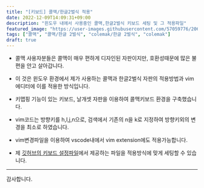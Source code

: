 ```yaml
---
title: "[키보드] 콜맥/한글2벌식 적용"
date: 2022-12-09T14:09:31+09:00
description: "윈도우 내에서 사용중인 콜맥,한글2벌식 키보드 세팅 및 그 적용파일"
featured_image: "https://user-images.githubusercontent.com/57059776/206629519-b0e94d6d-f0a8-4576-8596-f491455b4866.png"
tags: ["콜맥", "콜맥/한글 2벌식", "colemak/한글 2벌식", "colemak"] 
draft: true
---
```


+ 콜맥 사용자분들은 콜맥이 매우 편하게 디자인된 자판이지만, 호환성때문에 많은 불편을 안고 살아갑니다.

+ 이 것은 윈도우 환경에서 제가 사용하는 콜맥과 한글2벌식 자판의 적용방법과 vim에디터에 이를 적용한 방식입니다.

+ 키맵핑 기능이 있는 키보드, 날개셋 자판을 이용하여 콜맥키보드 환경을 구축했습니다.

+ vim코드는 방향키를 h,l,j,n으로, 검색에서 기존의 n을 k로 지정하여 방향키외의 변경을 최소로 하였습니다.

+ vim변경파일을 이용하여 vscode내에서 vim extension에도 적용가능합니다.

+ 제 [깃허브의 키보드 설정파일](https://github.com/lordofwill/miscellaneous/blob/main/For_colemak2Korean/README.md)에서 제공하는 파일을 적용방식에 맞게 세팅할 수 있습니다.

---

감사합니다.
